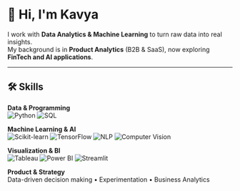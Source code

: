 # 👋 Hi, I'm Kavya  

I work with **Data Analytics & Machine Learning** to turn raw data into real insights.  
My background is in **Product Analytics** (B2B & SaaS), now exploring **FinTech and AI applications**.  

---

## 🛠️ Skills  

**Data & Programming**  
![Python](https://img.shields.io/badge/Python-3776AB?style=for-the-badge&logo=python&logoColor=white) 
![SQL](https://img.shields.io/badge/SQL-4479A1?style=for-the-badge&logo=postgresql&logoColor=white)

**Machine Learning & AI**  
![Scikit-learn](https://img.shields.io/badge/Scikit--learn-F7931E?style=for-the-badge&logo=scikit-learn&logoColor=white) 
![TensorFlow](https://img.shields.io/badge/TensorFlow-FF6F00?style=for-the-badge&logo=tensorflow&logoColor=white) 
![NLP](https://img.shields.io/badge/NLP-5C2D91?style=for-the-badge&logo=readthedocs&logoColor=white) 
![Computer Vision](https://img.shields.io/badge/Computer%20Vision-5C3EE8?style=for-the-badge&logo=opencv&logoColor=white)

**Visualization & BI**  
![Tableau](https://img.shields.io/badge/Tableau-E97627?style=for-the-badge&logo=tableau&logoColor=white) 
![Power BI](https://img.shields.io/badge/Power%20BI-F2C811?style=for-the-badge&logo=powerbi&logoColor=black) 
![Streamlit](https://img.shields.io/badge/Streamlit-FF4B4B?style=for-the-badge&logo=streamlit&logoColor=white)

**Product & Strategy**  
Data-driven decision making • Experimentation • Business Analytics
